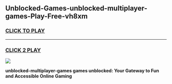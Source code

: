 
## Unblocked-Games-unblocked-multiplayer-games-Play-Free-vh8xm
<h3>
<a href="https://premium76.site?title=unblocked-multiplayer-games&ref=09A">CLICK TO PLAY</a></h3>
<hr>

<h3>
<a href="https://premium76.site?title=unblocked-multiplayer-games&ref=09A">CLICK 2 PLAY</a>
  
</h3>

<a href="https://premium76.site?title=unblocked-multiplayer-games&ref=09A"><img src="https://clearcache.store/games.png"></a>


**unblocked-multiplayer-games games unblocked: Your Gateway to Fun and Accessible Online Gaming**
